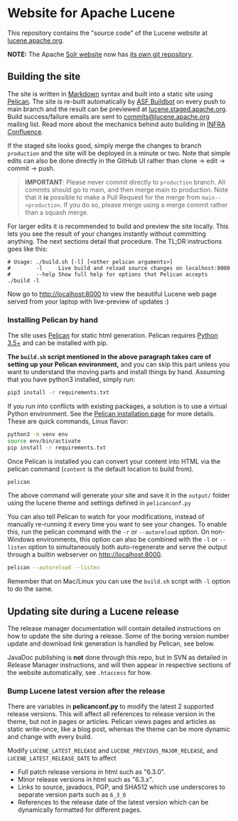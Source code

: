 # Website for Apache Lucene

This repository contains the "source code" of the Lucene website at [lucene.apache.org](https://lucene.apache.org/).

**NOTE:** The Apache [Solr website](https://solr.apache.org/) now has [its own git repository](https://github.com/apache/solr-site).

## Building the site

The site is written in [Markdown][9] syntax and built into a static site using [Pelican][1]. The site is re-built automatically by [ASF Buildbot][5] on every push to main branch and the result can be previewed at [lucene.staged.apache.org][6]. Build success/failure emails are sent to [commits@lucene.apache.org][7] mailing list. Read more about the mechanics behind auto building in [INFRA Confluence][8].
 
If the staged site looks good, simply merge the changes to branch `production` and the site will be deployed in a minute or two. Note that simple edits can also be done directly in the GitHub UI rather than clone -> edit -> commit -> push.

> **IMPORTANT**: Please never commit directly to `production` branch. All commits should go to main, and then merge main to production. Note that it **is** possible to make a Pull Request for the merge from `main-->production`. If you do so, please merge using a merge commit rather than a squash merge.

For larger edits it is recommended to build and preview the site locally. This lets you see the result of your changes instantly without committing anything. The next sections detail that procedure. The TL;DR instructions goes like this:

    # Usage: ./build.sh [-l] [<other pelican arguments>]
    #        -l     Live build and reload source changes on localhost:8000
    #        --help Show full help for options that Pelican accepts
    ./build -l

Now go to <http://localhost:8000> to view the beautiful Lucene web page served from your laptop with live-preview of updates :)

### Installing Pelican by hand

The site uses [Pelican][1] for static html generation. Pelican requires [Python 3.5+][4] and can be installed with pip.

**The `build.sh` script mentioned in the above paragraph takes care of setting up your Pelican environment,** and you can skip this part unless you want to understand the moving parts and install things by hand. Assuming that you have python3 installed, simply run:

```sh
pip3 install -r requirements.txt
```

If you run into conflicts with existing packages, a solution is to use a virtual Python environment. See the [Pelican installation page][2] for more details. These are quick commands, Linux flavor:

```sh
python3 -m venv env
source env/bin/activate
pip install -r requirements.txt
```

Once Pelican is installed you can convert your content into HTML via the pelican command (`content` is the default location to build from).

```sh
pelican
```

The above command will generate your site and save it in the `output/` folder using the lucene theme and settings defined in `pelicanconf.py`

You can also tell Pelican to watch for your modifications, instead of manually re-running it every time you want to see your changes. To enable this, run the pelican command with the `-r` or `--autoreload` option. On non-Windows environments, this option can also be combined with the `-l` or `--listen` option to simultaneously both auto-regenerate and serve the output through a builtin webserver on <http://localhost:8000>.

```sh
pelican --autoreload --listen
```

Remember that on Mac/Linux you can use the `build.sh` script with `-l` option to do the same.

## Updating site during a Lucene release

The release manager documentation will contain detailed instructions on how to update the site during a release. Some of the boring version number update and download link generation is handled by Pelican, see below.

JavaDoc publishing is **not** done through this repo, but in SVN as detailed in Release Manager instructions, and will then appear in respective sections of the website automatically, see `.htaccess` for how.

### Bump Lucene latest version after the release

There are variables in **pelicanconf.py** to modify the latest 2 supported release versions. This will affect all references to release version in the theme, but not in pages or articles. Pelican views pages and articles as static write-once, like a blog post, whereas the theme can be more dynamic and change with every build.

Modify `LUCENE_LATEST_RELEASE` and `LUCENE_PREVIOUS_MAJOR_RELEASE`, and
`LUCENE_LATEST_RELEASE_DATE` to affect

* Full patch release versions in html such as "6.3.0".
* Minor release versions in html such as "6.3.x".
* Links to source, javadocs, PGP, and SHA512 which use underscores to separate
  version parts such as `6_3_0`
* References to the release date of the latest version which can be dynamically
  formatted for different pages.

[1]: https://blog.getpelican.com/
[2]: https://docs.getpelican.com/en/stable/install.html
[4]: https://www.python.org/downloads/
[5]: https://ci2.apache.org/#/builders/3
[6]: https://lucene.staged.apache.org
[7]: https://lists.apache.org/list.html?commits@lucene.apache.org
[8]: https://wiki.apache.org/confluence/display/INFRA/.asf.yaml+features+for+git+repositories
[9]: http://daringfireball.net/projects/markdown/syntax
